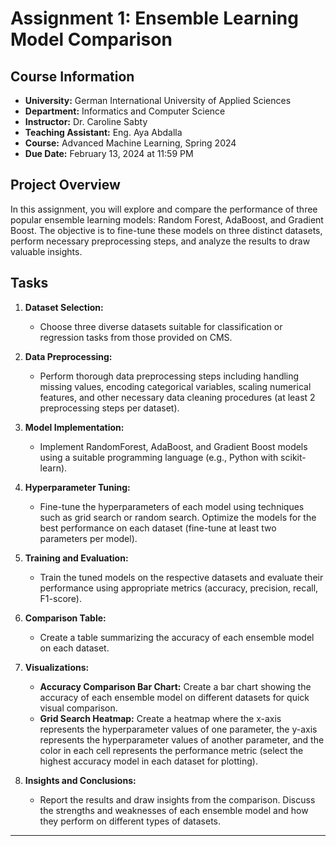 # Assignment 1: Ensemble Learning Model Comparison

## Course Information
- **University:** German International University of Applied Sciences
- **Department:** Informatics and Computer Science
- **Instructor:** Dr. Caroline Sabty
- **Teaching Assistant:** Eng. Aya Abdalla
- **Course:** Advanced Machine Learning, Spring 2024
- **Due Date:** February 13, 2024 at 11:59 PM

## Project Overview
In this assignment, you will explore and compare the performance of three popular ensemble learning models: Random Forest, AdaBoost, and Gradient Boost. The objective is to fine-tune these models on three distinct datasets, perform necessary preprocessing steps, and analyze the results to draw valuable insights.

## Tasks
1. **Dataset Selection:**
   - Choose three diverse datasets suitable for classification or regression tasks from those provided on CMS.

2. **Data Preprocessing:**
   - Perform thorough data preprocessing steps including handling missing values, encoding categorical variables, scaling numerical features, and other necessary data cleaning procedures (at least 2 preprocessing steps per dataset).

3. **Model Implementation:**
   - Implement RandomForest, AdaBoost, and Gradient Boost models using a suitable programming language (e.g., Python with scikit-learn).

4. **Hyperparameter Tuning:**
   - Fine-tune the hyperparameters of each model using techniques such as grid search or random search. Optimize the models for the best performance on each dataset (fine-tune at least two parameters per model).

5. **Training and Evaluation:**
   - Train the tuned models on the respective datasets and evaluate their performance using appropriate metrics (accuracy, precision, recall, F1-score).

6. **Comparison Table:**
   - Create a table summarizing the accuracy of each ensemble model on each dataset.

7. **Visualizations:**
   - **Accuracy Comparison Bar Chart:** Create a bar chart showing the accuracy of each ensemble model on different datasets for quick visual comparison.
   - **Grid Search Heatmap:** Create a heatmap where the x-axis represents the hyperparameter values of one parameter, the y-axis represents the hyperparameter values of another parameter, and the color in each cell represents the performance metric (select the highest accuracy model in each dataset for plotting).

8. **Insights and Conclusions:**
   - Report the results and draw insights from the comparison. Discuss the strengths and weaknesses of each ensemble model and how they perform on different types of datasets.

---
